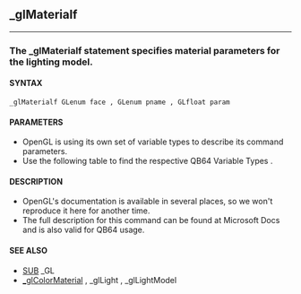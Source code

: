 ## _glMaterialf
---

### The _glMaterialf statement specifies material parameters for the lighting model.

#### SYNTAX

`_glMaterialf GLenum face , GLenum pname , GLfloat param`

#### PARAMETERS
* OpenGL is using its own set of variable types to describe its command parameters.
* Use the following table to find the respective QB64 Variable Types .


#### DESCRIPTION
* OpenGL's documentation is available in several places, so we won't reproduce it here for another time.
* The full description for this command can be found at Microsoft Docs and is also valid for QB64 usage.


#### SEE ALSO
* [SUB](./SUB.md) _GL
* [_glColorMaterial](./_glColorMaterial.md) , _glLight , _glLightModel
